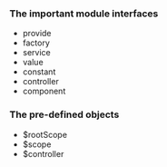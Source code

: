 ### The important module interfaces

- provide
- factory
- service
- value
- constant
- controller
- component

### The pre-defined objects
- $rootScope
- $scope
- $controller

